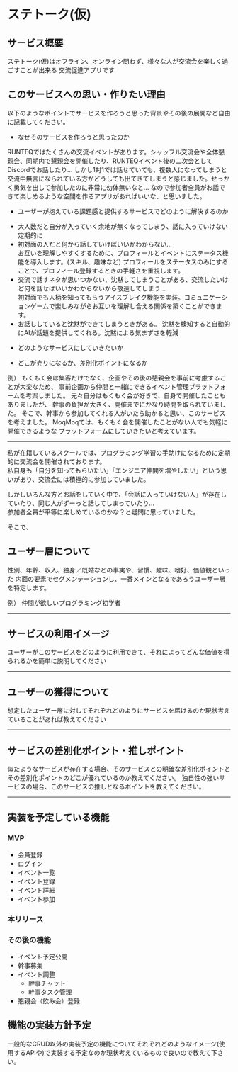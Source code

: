 # ステトーク(仮)

## サービス概要

ステトーク(仮)はオフライン、オンライン問わず、様々な人が交流会を楽しく過ごすことが出来る
交流促進アプリです

## このサービスへの思い・作りたい理由
以下のようなポイントでサービスを作ろうと思った背景やその後の展開など自由に記載してください。
* なぜそのサービスを作ろうと思ったのか

RUNTEQではたくさんの交流イベントがあります。シャッフル交流会や全体懇親会、同期内で懇親会を開催したり、RUNTEQイベント後の二次会としてDiscordでお話したり...
しかし1対1では話せていても、複数人になってしまうと交流中無言になられている方がどうしても出てきてしまうと感じました。せっかく勇気を出して参加したのに非常に勿体無いなと...
なので参加者全員がお話できて楽しめるような空間を作るアプリがあればいいな、と思いました。

* ユーザーが抱えている課題感と提供するサービスでどのように解決するのか
- 大人数だと自分が入っていく余地が無くなってしまう、話に入っていけない
定期的に
- 初対面の人だと何から話していけばいいかわからない...<br>
お互いを理解しやすくするために、プロフィールとイベントにステータス機能を導入します。(スキル、趣味など)
プロフィールをステータスのみにすることで、プロフィール登録するときの手軽さを重視します。
- 交流で話すネタが思いつかない、沈黙してしまうことがある、交流したいけど何を話せばいいかわからないから敬遠してしまう...<br>
初対面でも人柄を知ってもらうアイスブレイク機能を実装。コミュニケーションゲームで楽しみながらお互いを理解し合える関係を築くことができます。
- お話ししていると沈黙ができてしまうときがある。
沈黙を検知すると自動的にAIが話題を提供してくれる。沈黙による気まずさを軽減


* どのようなサービスにしていきたいか

* どこが売りになるか、差別化ポイントになるか

例）
もくもく会は集客だけでなく、企画やその後の懇親会を事前に考慮することが大変なため、
事前企画から仲間と一緒にできるイベント管理プラットフォームを考案しました。
元々自分はもくもく会が好きで、自身で開催したこともありましたが、
幹事の負担が大きく、開催までにかなり時間を取られていました。
そこで、幹事から参加してくれる人がいたら助かると思い、このサービスを考えました。
MoqMoqでは、もくもく会を開催したことがない人でも気軽に開催できるような
プラットフォームにしていきたいと考えています。
- - -
私が在籍しているスクールでは、プログラミング学習の手助けになるために定期的に交流会を開催されております。<br>
私自身も「自分を知ってもらいたい」「エンジニア仲間を増やしたい」という思いがあり、交流会には積極的に参加していました。<br>

しかしいろんな方とお話をしていく中で、「会話に入っていけない人」が存在していたり、同じ人がずーっと話してしまっていたり...<br>
参加者全員が平等に楽しめているのかな？と疑問に思っていました。<br>

そこで、


## ユーザー層について
性別、年齢、収入、独身／既婚などの事実や、習慣、趣味、嗜好、価値観といった
内面の要素でセグメンテーションし、一番メインとなるであろうユーザー層を特定します。

例）
仲間が欲しいプログラミング初学者
- - -

## サービスの利用イメージ
ユーザーがこのサービスをどのように利用できて、それによってどんな価値を得られるかを簡単に説明してください
- - -
## ユーザーの獲得について
想定したユーザー層に対してそれぞれどのようにサービスを届けるのか現状考えていることがあれば教えてください
- - -
## サービスの差別化ポイント・推しポイント
似たようなサービスが存在する場合、そのサービスとの明確な差別化ポイントとその差別化ポイントのどこが優れているのか教えてください。
独自性の強いサービスの場合、このサービスの推しとなるポイントを教えてください。
- - -


## 実装を予定している機能
### MVP
* 会員登録
* ログイン
* イベント一覧
* イベント登録
* イベント詳細
* イベント参加

### 本リリース

### その後の機能
* イベント予定公開
* 幹事募集
* イベント調整
  * 幹事チャット
  * 幹事タスク管理
* 懇親会（飲み会）登録
## 機能の実装方針予定
一般的なCRUD以外の実装予定の機能についてそれぞれどのようなイメージ(使用するAPIや)で実装する予定なのか現状考えているもので良いので教えて下さい。
